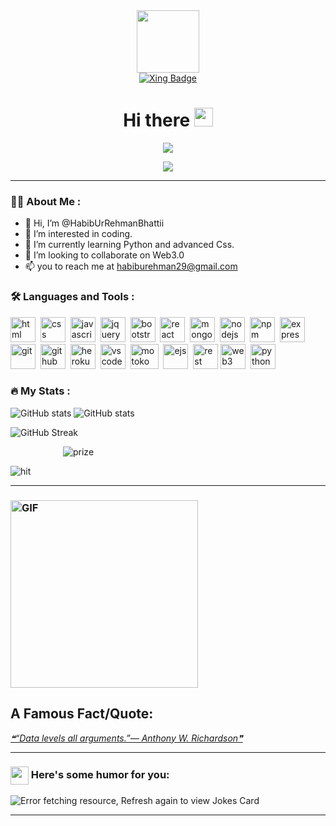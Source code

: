 <div id="header" align="center">
  <img src="https://media.giphy.com/media/gjrYDwbjnK8x36xZIO/giphy.gif" width="100"/>
   
  <div id="badges">
    <a href="https://www.xing.com/profile/HabibUrRehman_BHatti/cv">
     <img src="https://img.shields.io/badge/Xing-green?logo=Xing&logoColor=blue&style=for-the-badge" alt="Xing Badge" />
    </a>
                                                                                                                    
  </div>
                                                                                                                     
<img src="https://komarev.com/ghpvc/?username=HabibUrRehmanBhattii&style=flat-square&color=blue" alt=""/>
<h1>
  Hi there
  <img src="https://media.giphy.com/media/hvRJCLFzcasrR4ia7z/giphy.gif" width="30px"/>
</h1>
</div>

<div align="center">
  <p align="center">
  <img src="https://readme-typing-svg.herokuapp.com/?lines=Always+learning+new+things;Masters+in+Information+Technology;Full+Stack+Web+and+app+developer&font=Fira%20Code&center=true&width=440&height=45&color=fff&vCenter=true&size=22">
</p>
  <img src="https://i.giphy.com/media/3o7abkwfIVAeDT6RSU/giphy.webp" />
</div>

---
### :man_technologist: About Me :
- 👋 Hi, I’m @HabibUrRehmanBhattii
- 👀 I’m interested in coding.
- 🌱 I’m currently learning Python and advanced Css.
- 💞️ I’m looking to collaborate on Web3.0
- 📫 you to reach me at habiburehman29@gmail.com

### :hammer_and_wrench: Languages and Tools :
<div>
<img src="https://img.icons8.com/color/48/000000/html-5--v1.png" alt="html" width="40" height="40"/>&nbsp;
<img src="https://img.icons8.com/color/48/000000/css3.png" alt="css" width="40" height="40"/>&nbsp;
<img src="https://img.icons8.com/color/48/000000/javascript--v1.png" alt="javascript" width="40" height="40"/>&nbsp;
<img src="https://img.icons8.com/ios-filled/50/000000/jquery.png" alt="jquery" width="40" height="40"/>&nbsp;
<img src="https://img.icons8.com/color/48/000000/bootstrap.png" alt="bootstrap" width="40" height="40"/>&nbsp;
<img src="https://img.icons8.com/color/48/000000/react-native.png" alt="react" width="40" height="40"/>&nbsp;
<img src="https://img.icons8.com/color/48/000000/mongodb.png" alt="mongodb" width="40" height="40"/>&nbsp;
<img src="https://img.icons8.com/color/48/000000/nodejs.png" alt="nodejs" width="40" height="40"/>&nbsp;
<img src="https://img.icons8.com/color/48/000000/npm.png" alt="npm" width="40" height="40"/>&nbsp;
<img src="https://img.icons8.com/color/48/000000/express.png" alt="express" width="40" height="40"/>&nbsp;
<img src="https://img.icons8.com/color/48/000000/git.png" alt="git" width="40" height="40"/>&nbsp;
<img src="https://img.icons8.com/color/48/000000/github--v1.png" alt="github" width="40" height="40"/>&nbsp;
<img src="https://img.icons8.com/color/48/000000/heroku.png" alt="heroku" width="40" height="40"/>&nbsp;
<img src="https://img.icons8.com/color/48/000000/visual-studio-code-2019.png" alt="vscode" width="40" height="40"/>&nbsp;
<img src="https://pbs.twimg.com/media/E7_cC-oXIAAXQ32?format=jpg&name=900x900" alt="motoko" width="45" height="40"/>&nbsp;
<img src="https://pbs.twimg.com/profile_images/2199543684/ejs_400x400.png" alt="ejs" width="40" height="40"/>&nbsp;
<img src="https://img.icons8.com/color/48/000000/rest-api.png" alt="rest" width="40" height="40"/>&nbsp;<img src="https://cdn.thenewstack.io/media/2022/02/aec396cd-screenshot-2022-02-04-at-2.56.57-pm.png" alt="web3" width="40" height="40"/>&nbsp;
<img src="https://img.icons8.com/color/48/000000/python--v1.png" alt="python" width="40" height="40"/>&nbsp;
 
</div>

### :fire: My Stats :
![GitHub stats](https://github-readme-stats.vercel.app/api?username=HabibUrRehmanBhattii&show_icons=true&theme=radical&hide=issues,contribs&count_private=true&include_all_commits=true&hide_border=true) ![GitHub stats](https://github-readme-stats.vercel.app/api/top-langs/?username=HabibUrRehmanBhattii&layout=compact&hide_border=true&theme=radical&langs_count=10&hide=Procfile,Shell&count_private=true&include_all_commits=true)



![GitHub Streak](https://streak-stats.demolab.com?user=HabibUrRehmanBhattii&theme=vue&hide_border=true&border_radius=2.6rem&stroke=0000&background=151515&ring=FF0000&fire=FF0000&currStreakNum=FF0000&sideNums=FF0000&currStreakLabel=FF0000&sideLabels=FF0000&dates=FF0000&currStreakLabel=FF0000&sideLabels=FF0000&dates=FF0000&sideNums=FF0000&currStreakNum=FF0000&fire=FF0000&ring=FF0000&background=151515&stroke=0000&border_radius=2.6rem&hide_border=true&theme=vue&user=HabibUrRehmanBhattii)







&emsp;&emsp;&emsp;&emsp;&emsp;&emsp;![prize](https://github-profile-trophy.vercel.app/?username=HabibUrRehmanBhattii&theme=onedark&no-bg=true&no-frame=true&margin-w=10&margin-h=10&rank=SECRET,SSS,SS,S,AAA,AA,A,B,C&column=7&row=1&margin-w=10&margin-h=10&no-frame=true&no-bg=true&theme=dark&background=000000)


![hit](https://activity-graph.herokuapp.com/graph?username=HabibUrRehmanBhattii&theme=minimal&hide_border=true&area=true&hide_title=true&color=00ff00&line=00ff00&point=00ff00&area_color=00ff00&area_opacity=0.1&line_color=00ff00&line_opacity=0.1&point_color=00ff00&point_opacity=0.1&bg_color=000000&hide_border=true&border_radius=2.6)

<hr>

### <img alt="GIF" src="https://github.com/TheDudeThatCode/TheDudeThatCode/blob/master/Assets/hmm.gif?raw=true" width="300px" /> 
## A Famous Fact/Quote:
<a href="https://github.com/marketplace/actions/quote-readme">
<!--STARTS_HERE_QUOTE_README-->
<i>❝“Data levels all arguments.”— Anthony W. Richardson❞</i>
<!--ENDS_HERE_QUOTE_README-->
</a>

<hr>

### <img align ='center' src='https://media2.giphy.com/media/UQDSBzfyiBKvgFcSTw/giphy.gif?cid=ecf05e47p3cd513axbek3f56ti3jzizq8hincw20jauyyfyw&rid=giphy.gif' width ='29px'> Here's some humor for you:
<img src="https://readme-jokes.vercel.app/api" alt="Error fetching resource, Refresh again to view Jokes Card" />
<hr>

<!---
HabibUrRehmanBhattii/HabibUrRehmanBhattii is a ✨ special ✨ repository because its `README.md` (this file) appears on your GitHub profile.
You can click the Preview link to take a look at your changes.
--->
